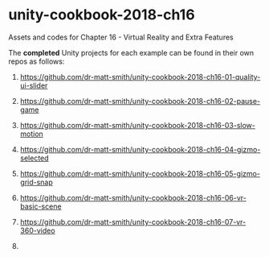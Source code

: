 # unity-cookbook-2018-ch16
Assets and codes for Chapter 16 - Virtual Reality and Extra Features

The **completed** Unity projects for each example can be found in their own repos as follows:

1. https://github.com/dr-matt-smith/unity-cookbook-2018-ch16-01-quality-ui-slider

1. https://github.com/dr-matt-smith/unity-cookbook-2018-ch16-02-pause-game

1. https://github.com/dr-matt-smith/unity-cookbook-2018-ch16-03-slow-motion

1. https://github.com/dr-matt-smith/unity-cookbook-2018-ch16-04-gizmo-selected

1. https://github.com/dr-matt-smith/unity-cookbook-2018-ch16-05-gizmo-grid-snap

1. https://github.com/dr-matt-smith/unity-cookbook-2018-ch16-06-vr-basic-scene

1. https://github.com/dr-matt-smith/unity-cookbook-2018-ch16-07-vr-360-video

1. 
